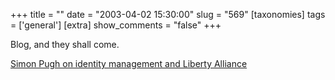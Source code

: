 +++
title = ""
date = "2003-04-02 15:30:00"
slug = "569"
[taxonomies]
tags = ['general']
[extra]
show_comments = "false"
+++

Blog, and they shall come.

[Simon Pugh on identity management and Liberty Alliance](http://weblog.infoworld.com/udell/2003/04/02.html#a654 "digital identity")

